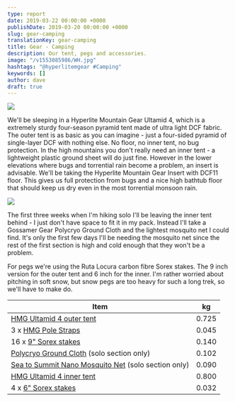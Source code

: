 ```yaml
---
type: report
date: 2019-03-22 00:00:00 +0000
publishDate: 2019-03-20 00:00:00 +0000
slug: gear-camping
translationKey: gear-camping
title: Gear - Camping
description: Our tent, pegs and accessories.
image: "/v1553085986/WH.jpg"
hashtags: "@hyperlitemgear #Camping"
keywords: []
author: dave
draft: true
---
```


![](https://res.cloudinary.com/wildernessprime/image/upload/w_800,dpr_auto/v1553069212/20170825_092334.jpg)

We'll be sleeping in a Hyperlite Mountain Gear Ultamid 4, which is a extremely sturdy four-season pyramid tent made of ultra light DCF fabric. The outer tent is as basic as you can imagine - just a four-sided pyramid of single-layer DCF with nothing else. No floor, no inner tent, no bug protection. In the high mountains you don't really need an inner tent - a lightweight plastic ground sheet will do just fine. However in the lower elevations where bugs and torrential rain become a problem, an insert is advisable. We'll be taking the Hyperlite Mountain Gear Insert with DCF11 floor. This gives us full protection from bugs and a nice high bathtub floor that should keep us dry even in the most torrential monsoon rain.

![](https://res.cloudinary.com/wildernessprime/image/upload/w_800,dpr_auto/v1553071000/ultamid-insert.jpg)

The first three weeks when I'm hiking solo I'll be leaving the inner tent behind - I just don't have space to fit it in my pack. Instead I'll take a Gossamer Gear Polycryo Ground Cloth and the lightest mosquito net I could find. It's only the first few days I'll be needing the mosquito net since the rest of the first section is high and cold enough that they won't be a problem.

For pegs we're using the Ruta Locura carbon fibre Sorex stakes. The 9 inch version for the outer tent and 6 inch for the inner. I'm rather worried about pitching in soft snow, but snow pegs are too heavy for such a long trek, so we'll have to make do.

<div class="tableizer-container">
<table class="tableizer-table">
<thead><tr class="tableizer-firstrow"><th>Item</th><th>kg</th></tr></thead><tbody>
 <tr><td><a href="https://www.hyperlitemountaingear.com/products/ultamid-4-ultralight-pyramid-tent" target="_blank">HMG Ultamid 4 outer tent</a></td><td>0.725</td></tr>
 <tr><td>3 x <a href="https://www.hyperlitemountaingear.com/products/ultamid-pole-straps" target="_blank">HMG Pole Straps</a></td><td>0.045</td></tr>
 <tr><td>16 x <a href="http://www.rutalocura.com/Tent_Stakes.html" target="_blank">9" Sorex stakes</a></td><td>0.140</td></tr>
 <tr><td><a href="https://www.gossamergear.com/products/polycryo-tent-footprint-ground-cloths" target="_blank">Polycryo Ground Cloth</a> (solo section only)</td><td>0.102</td></tr>
 <tr><td><a href="https://seatosummit.com/product/nano-mosquito-pyramid-net-single/" target="_blank">Sea to Summit Nano Mosquito Net</a> (solo section only)</td><td>0.090</td></tr>
 <tr><td><a href="https://www.hyperlitemountaingear.com/products/ultamid-4-insert-with-dcf11-floor" target="_blank">HMG Ultamid 4 inner tent</a></td><td>0.800</td></tr>
 <tr><td>4 x <a href="http://www.rutalocura.com/Tent_Stakes.html" target="_blank">6" Sorex stakes</a></td><td>0.032</td></tr>
</tbody></table>
</div>